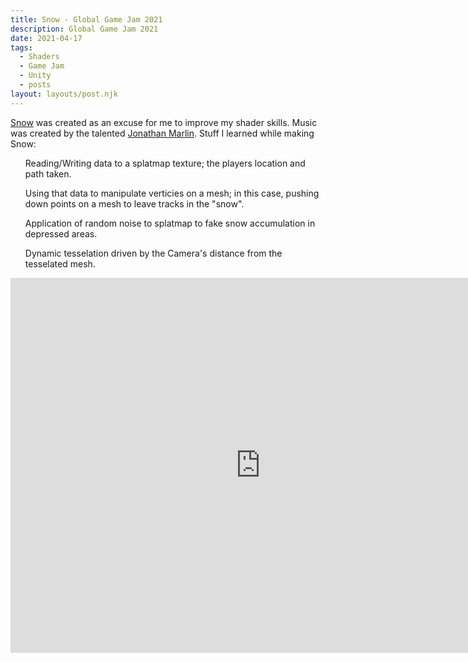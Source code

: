 ```yaml
---
title: Snow - Global Game Jam 2021
description: Global Game Jam 2021
date: 2021-04-17
tags:
  - Shaders
  - Game Jam
  - Unity
  - posts
layout: layouts/post.njk
---
```

<p>
<a href="https://jeplmr.itch.io/snow" target="blank">Snow</a> was created as an excuse for me to improve my shader skills. Music was created by the talented <a href="https://www.jmarlinmusic.com/" target="blank">Jonathan Marlin</a>. Stuff I learned while making Snow: 
<ul>Reading/Writing data to a splatmap texture; the players location and path taken.</ul>
<ul>Using that data to manipulate verticies on a mesh; in this case, pushing down points on a mesh to leave tracks in the "snow".</ul>
<ul>Application of random noise to splatmap to fake snow accumulation in depressed areas.</ul>
<ul>Dynamic tesselation driven by the Camera's distance from the tesselated mesh.</ul>
</p>

<div class="container">
<p style="text-align: center"><iframe width="800" height="600" src="https://www.youtube.com/embed/uoThdh3hFT4" frameborder="0" allow="accelerometer; autoplay; clipboard-write; encrypted-media; gyroscope; picture-in-picture" allowfullscreen class="video"></iframe></p></div>
</br></br>